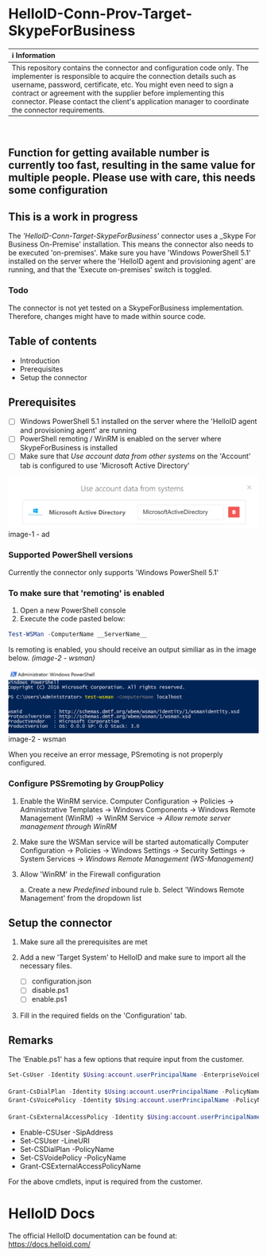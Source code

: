 # HelloID-Conn-Prov-Target-SkypeForBusiness

| :information_source: Information |
|:---------------------------|
| This repository contains the connector and configuration code only. The implementer is responsible to acquire the connection details such as username, password, certificate, etc. You might even need to sign a contract or agreement with the supplier before implementing this connector. Please contact the client's application manager to coordinate the connector requirements.       |

<br />

## Function for getting available number is currently too fast, resulting in the same value for multiple people. Please use with care, this needs some configuration 

## This is a work in progress

The _'HelloID-Conn-Target-SkypeForBusiness'_ connector uses a _Skype For Business On-Premise' installation. This means the connector also needs to be executed 'on-premises'. Make sure you have 'Windows PowerShell 5.1' installed on the server where the 'HelloID agent and provisioning agent' are running, and that the 'Execute on-premises' switch is toggled.

### Todo

The connector is not yet tested on a SkypeForBusiness implementation. Therefore, changes might have to made within source code.

## Table of contents

- Introduction
- Prerequisites
- Setup the connector

## Prerequisites

- [ ] Windows PowerShell 5.1 installed on the server where the 'HelloID agent and provisioning agent' are running
- [ ] PowerShell remoting / WinRM is enabled on the server where SkypeForBusiness is installed
- [ ] Make sure that _Use account data from other systems_ on the 'Account' tab is configured to use 'Microsoft Active Directory'

![AD](https://raw.githubusercontent.com/Tools4everBV/HelloID-Conn-Prov-Target-SkypeForBusiness/main/assets/ad.png)
image-1 - ad

### Supported PowerShell versions
Currently the connector only supports 'Windows PowerShell 5.1'

### To make sure that 'remoting' is enabled

1. Open a new PowerShell console
2. Execute the code pasted below:

```powershell
Test-WSMan -ComputerName __ServerName__
```

Is remoting is enabled, you should receive an output similiar as in the image below. _(image-2 - wsman)_

![wsman](https://github.com/Tools4everBV/HelloID-Conn-Prov-Target-SkypeForBusiness/raw/main/assets/wsman.png)
image-2 - wsman
 
When you receive an error message, PSremoting is not properply configured.

### Configure PSSremoting by GroupPolicy

1. Enable the WinRM service.
Computer Configuration -> Policies -> Administrative Templates -> Windows Components -> Windows Remote Management (WinRM) -> WinRM Service -> _Allow remote server management through WinRM_

2. Make sure the WSMan service will be started automatically
Computer Configuration -> Policies -> Windows Settings -> Security Settings -> System Services -> _Windows Remote Management (WS-Management)_

3. Allow 'WinRM' in the Firewall configuration
    
    a. Create a new _Predefined_ inbound rule
    b. Select 'Windows Remote Management' from the dropdown list

## Setup the connector

1. Make sure all the prerequisites are met

2. Add a new 'Target System' to HelloID and make sure to import all the necessary files.

    - [ ] configuration.json
    - [ ] disable.ps1
    - [ ] enable.ps1

3. Fill in the required fields on the 'Configuration' tab.

## Remarks
The 'Enable.ps1' has a few options that require input from the customer.

```powershell
Set-CsUser -Identity $Using:account.userPrincipalName -EnterpriseVoiceEnabled $Using:connectionSettings.EnterpriseVoiceEnabled -ExchangeArchivingPolicy $Using:connectionSettings.ExchangeArchivingPolicy -LineURI $LineUrl -ErrorAction Stop

Grant-CsDialPlan -Identity $Using:account.userPrincipalName -PolicyName ''  -ErrorAction Stop
Grant-CsVoicePolicy -Identity $Using:account.userPrincipalName -PolicyName ''  -ErrorAction Stop

Grant-CsExternalAccessPolicy -Identity $Using:account.userPrincipalName -PolicyName '' -ErrorAction Stop
```

- Enable-CSUser -SipAddress
- Set-CSUser -LineURI
- Set-CSDialPlan -PolicyName
- Set-CSVoidePolicy -PolicyName
- Grant-CSExternalAccessPolicyName

For the above cmdlets, input is required from the customer.

# HelloID Docs
The official HelloID documentation can be found at: https://docs.helloid.com/
